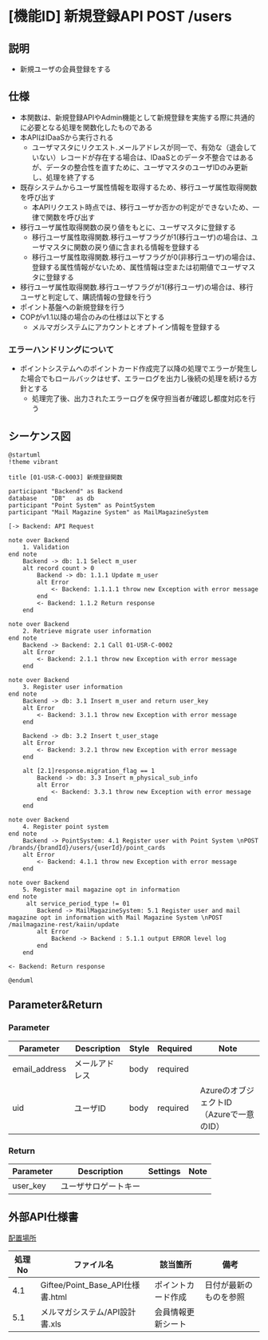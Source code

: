 # [機能ID] 新規登録API POST /users


## 説明

- 新規ユーザの会員登録をする

## 仕様

- 本関数は、新規登録APIやAdmin機能として新規登録を実施する際に共通的に必要となる処理を関数化したものである
- 本APIはIDaaSから実行される
  - ユーザマスタにリクエスト.メールアドレスが同一で、有効な（退会していない）レコードが存在する場合は、IDaaSとのデータ不整合ではあるが、データの整合性を直すために、ユーザマスタのユーザIDのみ更新し、処理を終了する
- 既存システムからユーザ属性情報を取得するため、移行ユーザ属性取得関数を呼び出す
  - 本APIリクエスト時点では、移行ユーザか否かの判定ができないため、一律で関数を呼び出す
- 移行ユーザ属性取得関数の戻り値をもとに、ユーザマスタに登録する
  - 移行ユーザ属性取得関数.移行ユーザフラグが1(移行ユーザ)の場合は、ユーザマスタに関数の戻り値に含まれる情報を登録する
  - 移行ユーザ属性取得関数.移行ユーザフラグが0(非移行ユーザ)の場合は、登録する属性情報がないため、属性情報は空または初期値でユーザマスタに登録する
- 移行ユーザ属性取得関数.移行ユーザフラグが1(移行ユーザ)の場合は、移行ユーザと判定して、購読情報の登録を行う
- ポイント基盤への新規登録を行う
- COPがv1.1以降の場合のみの仕様は以下とする
  - メルマガシステムにアカウントとオプトイン情報を登録する

### エラーハンドリングについて

- ポイントシステムへのポイントカード作成完了以降の処理でエラーが発生した場合でもロールバックはせず、エラーログを出力し後続の処理を続ける方針とする
  - 処理完了後、出力されたエラーログを保守担当者が確認し都度対応を行う

## シーケンス図

```plantuml
@startuml
!theme vibrant

title [01-USR-C-0003] 新規登録関数

participant "Backend" as Backend
database    "DB"   as db
participant "Point System" as PointSystem
participant "Mail Magazine System" as MailMagazineSystem

[-> Backend: API Request

note over Backend
    1. Validation
end note
    Backend -> db: 1.1 Select m_user
    alt record count > 0
        Backend -> db: 1.1.1 Update m_user
        alt Error
            <- Backend: 1.1.1.1 throw new Exception with error message
        end
        <- Backend: 1.1.2 Return response
    end

note over Backend
    2. Retrieve migrate user information
end note
    Backend -> Backend: 2.1 Call 01-USR-C-0002
    alt Error
        <- Backend: 2.1.1 throw new Exception with error message
    end

note over Backend
    3. Register user information
end note
    Backend -> db: 3.1 Insert m_user and return user_key
    alt Error
        <- Backend: 3.1.1 throw new Exception with error message
    end

    Backend -> db: 3.2 Insert t_user_stage
    alt Error
        <- Backend: 3.2.1 throw new Exception with error message
    end

    alt [2.1]response.migration_flag == 1
        Backend -> db: 3.3 Insert m_physical_sub_info
        alt Error
            <- Backend: 3.3.1 throw new Exception with error message
        end
    end

note over Backend
    4. Register point system
end note
    Backend -> PointSystem: 4.1 Register user with Point System \nPOST /brands/{brandId}/users/{userId}/point_cards
    alt Error
        <- Backend: 4.1.1 throw new Exception with error message
    end

note over Backend
    5. Register mail magazine opt in information
end note
     alt service_period_type != 01
        Backend -> MailMagazineSystem: 5.1 Register user and mail magazine opt in information with Mail Magazine System \nPOST /mailmagazine-rest/kaiin/update
        alt Error
            Backend -> Backend : 5.1.1 output ERROR level log
        end
    end

<- Backend: Return response

@enduml
```

## Parameter&Return

### Parameter

| Parameter     | Description     | Style |Required | Note         |
| ----------- | ----------------- | ----- | -------- | ------------ |
| email_address     | メールアドレス        | body  | required         |           |
| uid     | ユーザID        | body  | required        | AzureのオブジェクトID（Azureで一意のID）     |

### Return

| Parameter |     Description      | Settings | Note |
| --------- | -------------------- | -------- | ---- |
| user_key  | ユーザサロゲートキー |          |      |

## 外部API仕様書

[配置場所](xxx)

| 処理No |                                 ファイル名                                  |          該当箇所           | 備考 |
| ------ | --------------------------------------------------------------------------- | --------------------------- | ---- |
| 4.1    |  Giftee/Point_Base_API仕様書.html   | ポイントカード作成  | 日付が最新のものを参照        |
| 5.1    | メルマガシステム/API設計書.xls          | 会員情報更新シート     |      |
